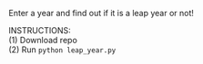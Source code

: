 Enter a year and find out if it is a leap year or not!

INSTRUCTIONS:<br/>
(1) Download repo<br/>
(2) Run `python leap_year.py`
